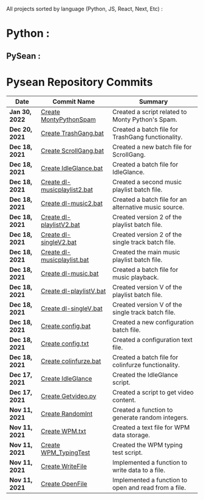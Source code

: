 All projects sorted by language (Python, JS, React, Next, Etc) :

# Python :
## PySean :
# Pysean Repository Commits
| Date                | Commit Name                                                                 | Summary                                      |
|---------------------|-------------------------------------------------------------------------------|----------------------------------------------|
| **Jan 30, 2022**    | [Create MontyPythonSpam](https://github.com/evilusean/Pysean/commit/dac8a9a) | Created a script related to Monty Python's Spam. |
| **Dec 20, 2021**    | [Create TrashGang.bat](https://github.com/evilusean/Pysean/commit/f751485)   | Created a batch file for TrashGang functionality. |
| **Dec 18, 2021**    | [Create ScrollGang.bat](https://github.com/evilusean/Pysean/commit/b4fda38) | Created a new batch file for ScrollGang.    |
| **Dec 18, 2021**    | [Create IdleGlance.bat](https://github.com/evilusean/Pysean/commit/d8ccabd) | Created a batch file for IdleGlance.        |
| **Dec 18, 2021**    | [Create dl-musicplaylist2.bat](https://github.com/evilusean/Pysean/commit/ed94ae4) | Created a second music playlist batch file. |
| **Dec 18, 2021**    | [Create dl-music2.bat](https://github.com/evilusean/Pysean/commit/2d2e32f)   | Created a batch file for an alternative music source. |
| **Dec 18, 2021**    | [Create dl-playlistV2.bat](https://github.com/evilusean/Pysean/commit/b48dc9a) | Created version 2 of the playlist batch file. |
| **Dec 18, 2021**    | [Create dl-singleV2.bat](https://github.com/evilusean/Pysean/commit/6d3b2fa)  | Created version 2 of the single track batch file. |
| **Dec 18, 2021**    | [Create dl-musicplaylist.bat](https://github.com/evilusean/Pysean/commit/b914f46) | Created the main music playlist batch file. |
| **Dec 18, 2021**    | [Create dl-music.bat](https://github.com/evilusean/Pysean/commit/159fa9d)    | Created a batch file for music playback.    |
| **Dec 18, 2021**    | [Create dl-playlistV.bat](https://github.com/evilusean/Pysean/commit/c820596) | Created version V of the playlist batch file. |
| **Dec 18, 2021**    | [Create dl-singleV.bat](https://github.com/evilusean/Pysean/commit/93c40d7)   | Created version V of the single track batch file. |
| **Dec 18, 2021**    | [Create config.bat](https://github.com/evilusean/Pysean/commit/c05c1f2)      | Created a new configuration batch file.     |
| **Dec 18, 2021**    | [Create config.txt](https://github.com/evilusean/Pysean/commit/b0e82fc)      | Created a configuration text file.          |
| **Dec 18, 2021**    | [Create colinfurze.bat](https://github.com/evilusean/Pysean/commit/4d8d2ba)  | Created a batch file for colinfurze functionality. |
| **Dec 17, 2021**    | [Create IdleGlance](https://github.com/evilusean/Pysean/commit/2c00bd3)      | Created the IdleGlance script.              |
| **Dec 17, 2021**    | [Create Getvideo.py](https://github.com/evilusean/Pysean/commit/253ef92)     | Created a script to get video content.      |
| **Nov 11, 2021**    | [Create RandomInt](https://github.com/evilusean/Pysean/commit/8d7d272)      | Created a function to generate random integers. |
| **Nov 11, 2021**    | [Create WPM.txt](https://github.com/evilusean/Pysean/commit/85736a1)        | Created a text file for WPM data storage.    |
| **Nov 11, 2021**    | [Create WPM_TypingTest](https://github.com/evilusean/Pysean/commit/d3fea8c) | Created the WPM typing test script.          |
| **Nov 11, 2021**    | [Create WriteFile](https://github.com/evilusean/Pysean/commit/3e5b65d)      | Implemented a function to write data to a file. |
| **Nov 11, 2021**    | [Create OpenFile](https://github.com/evilusean/Pysean/commit/f6ff318)       | Implemented a function to open and read from a file. |

